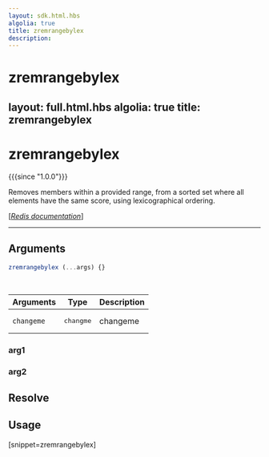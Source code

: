 ```yaml
---
layout: sdk.html.hbs
algolia: true
title: zremrangebylex
description:
---
```


# zremrangebylex
layout: full.html.hbs
algolia: true
title: zremrangebylex
---

# zremrangebylex

{{{since "1.0.0"}}}

Removes members within a provided range, from a sorted set where all elements have the same score, using lexicographical ordering. 

[[_Redis documentation_]](https://redis.io/commands/zremrangebylex)

---

## Arguments

```js
zremrangebylex (...args) {}

```

<br/>

| Arguments    | Type    | Description |
|--------------|---------|-------------|
| ``changeme`` | <pre>changme</pre> | changeme    |

### arg1

### arg2

## Resolve

## Usage

[snippet=zremrangebylex]
